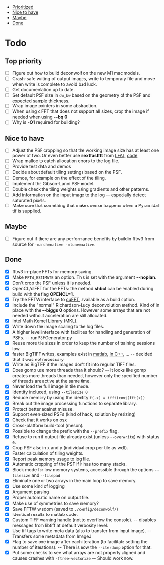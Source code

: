  - [Prioritized](#top-priority)
 - [Nice to have](#nice-to-have)
 - [Maybe](#maybe)
 - [Done](#done)

# Todo

## Top priority
- [ ] Figure out how to build deconwolf on the new M1 mac models.
- [ ] Crash-safe writing of output images, write to temporary file and
move when write is complete to avoid bad luck.
- [ ] Get documentation up to date.
- [ ] Set default PSF size in `dw_bw` based on the geometry of the PSF
and expected sample thickness.
- [ ] Wrap image pointers in some abstraction.
- [ ] When using clFFT that does not support all sizes, crop the image
if needed when using **--bq 0**
- [ ] Why is **-O1** required for building?

## Nice to have

- [ ] Adjust the PSF cropping so that the working image size has at
least one power of two. Or even better use **nextfastfft** from
[LFAT](https://ltfat.github.io/notes/ltfatnote017.pdf),
[code](https://github.com/ltfat/ltfat/blob/master/fourier/nextfastfft.m)
- [ ] Wrap malloc to catch allocation errors to the log file.
- [ ] Provide test data and demos
- [ ] Decide about default tiling settings based on the PSF.
- [ ] Demos, for example on the effect of the tiling.
- [ ] Implement the Gibson-Lanni PSF model.
- [ ] Double check the tiling weights using gradients and other patterns.
- [ ] Add information on the input image to the log -- especially
detect saturated pixels.
- [ ] Make sure that something that makes sense happens when a
Pyramidal tif is supplied.

## Maybe

- [ ] Figure out if there are any performance benefits by buildin
fftw3 from source for `-march=native -mtune=native`.


## Done
- [x] fftw3 in-place FFTs for memory saving.
- [x] Make `FFTW_ESTIMATE` an option. This is set with the argument **--noplan**.
- [x] Don't crop the PSF unless it is needed.
- [x] OpenCL/clFFT for the FFTs: the method **shbcl** can be enabled
during build with the flag **OPENCL=1**.
- [x] Try the FFTW interface to
[cuFFT](https://docs.nvidia.com/cuda/cufft/index.html#fftw-supported-interface),
available as a build option.
- [x] Include the "normal" Richardson-Lucy deconvolution method. Kind
of in place with the **--biggs 0** options. However some arrays
that are not needed without acceleration are still allocated.
- [x] Intel Math Kernel Library (MKL).
- [x] Write down the image scaling to the log files.
- [x] A higher level interface with facilities for handling and
generation of PSFs. -- runPSFGenerator.py
- [x] Reuse more tile sizes in order to keep the number of training sessions low.
- [x] faster BigTIFF writes, examples exist in
[matlab](https://github.com/rharkes/Fast_Tiff_Write/blob/master/Fast_BigTiff_Write.m),
[In C++](https://github.com/jkriege2/TinyTIFF), ... -- decided
that it was not necessary
- [x] Write as BigTIFF if the images don't fit into regular TIFF files.
- [x] Does gomp use more threads than it should? -- It looks like gomp
creates more threads than needed, however only the specified
number of threads are active at the same time.
- [x] Never load the full image in tile mode.
- [x] Identity included, using `--tilesize 0`
- [x] Reduce memory by using the identity `f(-x) = ifft(conj(fft(x))`
- [x] Break out the image processing functions to separate library.
- [x] Protect better against misuse.
- [x] Support even-sized PSFs (kind of hack, solution by resizing)
- [x] Check that it works on osx
- [x] Cross-platform build-tool (meson).
- [x] Possible to change the prefix with the `--prefix` flag.
- [x] Refuse to run if output file already exist (unless
`--overwrite`) with status `0`.
- [x] Crop PSF also in x and y (individual crop per tile as well).
- [x] Faster calculation of tiling weights.
- [x] Report peak memory usage to log file.
- [x] Automatic cropping of the PSF if it has too many stacks.
- [x] Block mode for low memory systems, accessible through the
options `--tilesize` and `--tilepad`
- [x] Eliminate one or two arrays in the main loop to save memory.
- [x] Use some kind of logging
- [x] Argument parsing
- [x] Proper automatic name on output file.
- [x] Make use of symmetries to save memory?
- [x] Save FFTW wisdom (saved to `./config/deconwolf/`)
- [x] Identical results to matlab code.
- [x] Custom TIFF warning handle (not to overflow the console). --
disables messages from libtiff at default verbosity level.
- [x] Use tif tags to write meta data (also to transfer from input
image). -- Transfers some metadata from ImageJ
- [x] Flag to save one image after each iteration (to facilitate
setting the number of iterations). -- There is now the
`--iterdump` option for that.
- [x] Put some checks to see what arrays are not properly aligned and
causes crashes with `-ftree-vectorize` -- Should work now.
